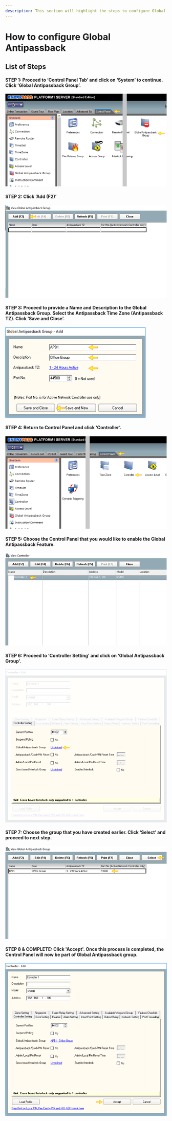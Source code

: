```yaml
---
description: This section will highlight the steps to configure Global Antipassback
---
```


# How to configure Global Antipassback

## List of Steps

#### STEP 1: Proceed to ‘Control Panel Tab’ and click on ‘System’ to continue. Click ‘Global Antipassback Group’.

![](../.gitbook/assets/untitled1%20%2812%29.png)



#### STEP 2: Click ‘Add \(F2\)’

![](../.gitbook/assets/untitled2%20%281%29.png)



#### STEP 3: Proceed to provide a Name and Description to the Global Antipassback Group. Select the Antipassback Time Zone \(Antipassback TZ\). Click ‘Save and Close’.

![](../.gitbook/assets/untitled3%20%2830%29.png)



#### STEP 4: Return to Control Panel and click ‘Controller’. 

![](../.gitbook/assets/untitled4%20%286%29.png)



#### STEP 5: Choose the Control Panel that you would like to enable the Global Antipassback Feature.

![](../.gitbook/assets/untitled5%20%2811%29.png)



#### STEP 6: Proceed to ‘Controller Setting’ and click on ‘Global Antipassback Group’. 

![](../.gitbook/assets/untitled6%20%2817%29.png)



#### STEP 7: Choose the group that you have created earlier. Click ‘Select’ and proceed to next step.

![](../.gitbook/assets/untitled7%20%2815%29.png)



#### STEP 8 & COMPLETE: Click 'Accept'. Once this process is completed, the Control Panel will now be part of Global Antipassback group.

![](../.gitbook/assets/untitled8%20%2812%29.png)



